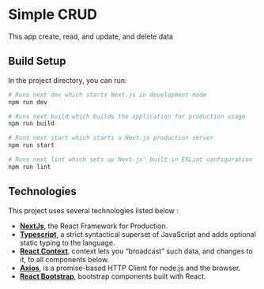 # Simple CRUD

This app create, read, and update, and delete data

## Build Setup
In the project directory, you can run:

``` bash
# Runs next dev which starts Next.js in development mode
npm run dev

# Runs next build which builds the application for production usage
npm run build

# Runs next start which starts a Next.js production server
npm run start

# Runs next lint which sets up Next.js' built-in ESLint configuration
npm run lint
```

## Technologies
This project uses several technologies listed below :

- **[NextJs](https://nextjs.org/docs)**, the React Framework for Production.
- **[Typescript](https://www.typescriptlang.org/)**, a strict syntactical superset of JavaScript and adds optional static typing to the language.
- **[React Context](https://reactjs.org/docs/context.html)**, context lets you “broadcast” such data, and changes to it, to all components below.
- **[Axios](https://axios-http.com/docs/intro)**, is a promise-based HTTP Client for node.js and the browser.
- **[React Bootstrap](https://react-bootstrap.github.io/)**, bootstrap components built with React.